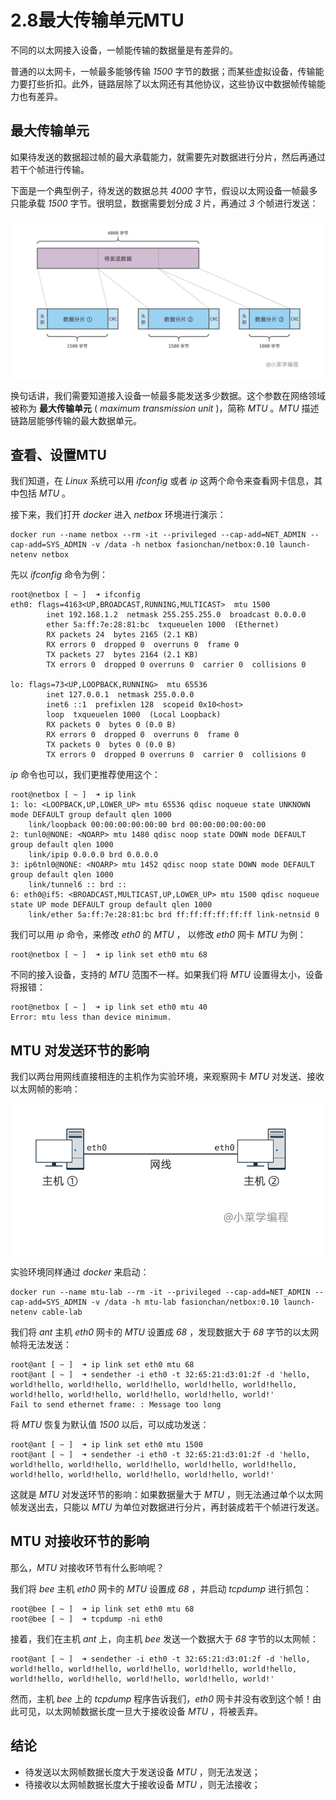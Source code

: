 # 2.8最大传输单元MTU

不同的以太网接入设备，一帧能传输的数据量是有差异的。

普通的以太网卡，一帧最多能够传输 *1500* 字节的数据；而某些虚拟设备，传输能力要打些折扣。此外，链路层除了以太网还有其他协议，这些协议中数据帧传输能力也有差异。

## 最大传输单元

如果待发送的数据超过帧的最大承载能力，就需要先对数据进行分片，然后再通过若干个帧进行传输。

下面是一个典型例子，待发送的数据总共 *4000* 字节，假设以太网设备一帧最多只能承载 *1500* 字节。很明显，数据需要划分成 *3* 片，再通过 *3* 个帧进行发送：

![](assets/network-asset-07eb567654c4cd18b39a9e6ff18edf04-20241221170706-b7xjj6q.png)​

换句话讲，我们需要知道接入设备一帧最多能发送多少数据。这个参数在网络领域被称为 **最大传输单元** ( *maximum transmission unit* )，简称 *MTU* 。*MTU* 描述链路层能够传输的最大数据单元。

## 查看、设置MTU

我们知道，在 *Linux* 系统可以用 *ifconfig* 或者 *ip* 这两个命令来查看网卡信息，其中包括 *MTU* 。

接下来，我们打开 *docker* 进入 *netbox* 环境进行演示：

```shell
docker run --name netbox --rm -it --privileged --cap-add=NET_ADMIN --cap-add=SYS_ADMIN -v /data -h netbox fasionchan/netbox:0.10 launch-netenv netbox
```

先以 *ifconfig* 命令为例：

```shell
root@netbox [ ~ ]  ➜ ifconfig
eth0: flags=4163<UP,BROADCAST,RUNNING,MULTICAST>  mtu 1500
        inet 192.168.1.2  netmask 255.255.255.0  broadcast 0.0.0.0
        ether 5a:ff:7e:28:81:bc  txqueuelen 1000  (Ethernet)
        RX packets 24  bytes 2165 (2.1 KB)
        RX errors 0  dropped 0  overruns 0  frame 0
        TX packets 27  bytes 2164 (2.1 KB)
        TX errors 0  dropped 0 overruns 0  carrier 0  collisions 0

lo: flags=73<UP,LOOPBACK,RUNNING>  mtu 65536
        inet 127.0.0.1  netmask 255.0.0.0
        inet6 ::1  prefixlen 128  scopeid 0x10<host>
        loop  txqueuelen 1000  (Local Loopback)
        RX packets 0  bytes 0 (0.0 B)
        RX errors 0  dropped 0  overruns 0  frame 0
        TX packets 0  bytes 0 (0.0 B)
        TX errors 0  dropped 0 overruns 0  carrier 0  collisions 0

```

*ip* 命令也可以，我们更推荐使用这个：

```shell
root@netbox [ ~ ]  ➜ ip link
1: lo: <LOOPBACK,UP,LOWER_UP> mtu 65536 qdisc noqueue state UNKNOWN mode DEFAULT group default qlen 1000
    link/loopback 00:00:00:00:00:00 brd 00:00:00:00:00:00
2: tunl0@NONE: <NOARP> mtu 1480 qdisc noop state DOWN mode DEFAULT group default qlen 1000
    link/ipip 0.0.0.0 brd 0.0.0.0
3: ip6tnl0@NONE: <NOARP> mtu 1452 qdisc noop state DOWN mode DEFAULT group default qlen 1000
    link/tunnel6 :: brd ::
6: eth0@if5: <BROADCAST,MULTICAST,UP,LOWER_UP> mtu 1500 qdisc noqueue state UP mode DEFAULT group default qlen 1000
    link/ether 5a:ff:7e:28:81:bc brd ff:ff:ff:ff:ff:ff link-netnsid 0
```

我们可以用 *ip* 命令，来修改 *eth0* 的 *MTU* ， 以修改 *eth0* 网卡 *MTU* 为例：

```shell
root@netbox [ ~ ]  ➜ ip link set eth0 mtu 68
```

不同的接入设备，支持的 *MTU* 范围不一样。如果我们将 *MTU* 设置得太小，设备将报错：

```shell
root@netbox [ ~ ]  ➜ ip link set eth0 mtu 40
Error: mtu less than device minimum.
```

## MTU 对发送环节的影响

我们以两台用网线直接相连的主机作为实验环境，来观察网卡 *MTU* 对发送、接收以太网帧的影响：

![](assets/network-asset-2c36892fa67461160db1266cd401f1be-20241221170706-aks04jc.png)​

实验环境同样通过 *docker* 来启动：

```shell
docker run --name mtu-lab --rm -it --privileged --cap-add=NET_ADMIN --cap-add=SYS_ADMIN -v /data -h mtu-lab fasionchan/netbox:0.10 launch-netenv cable-lab
```

我们将 *ant* 主机 *eth0* 网卡的 *MTU* 设置成 *68* ，发现数据大于 *68* 字节的以太网帧将无法发送：

```shell
root@ant [ ~ ]  ➜ ip link set eth0 mtu 68
root@ant [ ~ ]  ➜ sendether -i eth0 -t 32:65:21:d3:01:2f -d 'hello, world!hello, world!hello, world!hello, world!hello, world!hello, world!hello, world!hello, world!hello, world!hello, world!'
Fail to send ethernet frame: : Message too long
```

将 *MTU* 恢复为默认值 *1500* 以后，可以成功发送：

```shell
root@ant [ ~ ]  ➜ ip link set eth0 mtu 1500
root@ant [ ~ ]  ➜ sendether -i eth0 -t 32:65:21:d3:01:2f -d 'hello, world!hello, world!hello, world!hello, world!hello, world!hello, world!hello, world!hello, world!hello, world!hello, world!'
```

这就是 *MTU* 对发送环节的影响：如果数据量大于 *MTU* ，则无法通过单个以太网帧发送出去，只能以 *MTU* 为单位对数据进行分片，再封装成若干个帧进行发送。

## MTU 对接收环节的影响

那么，*MTU* 对接收环节有什么影响呢？

我们将 *bee* 主机 *eth0* 网卡的 *MTU* 设置成 *68* ，并启动 *tcpdump* 进行抓包：

```shell
root@bee [ ~ ]  ➜ ip link set eth0 mtu 68
root@bee [ ~ ]  ➜ tcpdump -ni eth0
```

接着，我们在主机 *ant* 上，向主机 *bee* 发送一个数据大于 *68* 字节的以太网帧：

```shell
root@ant [ ~ ]  ➜ sendether -i eth0 -t 32:65:21:d3:01:2f -d 'hello, world!hello, world!hello, world!hello, world!hello, world!hello, world!hello, world!hello, world!hello, world!hello, world!'
```

然而，主机 *bee* 上的 *tcpdump* 程序告诉我们，*eth0* 网卡并没有收到这个帧！由此可见，以太网帧数据长度一旦大于接收设备 *MTU* ，将被丢弃。

## 结论

- 待发送以太网帧数据长度大于发送设备 *MTU* ，则无法发送；
- 待接收以太网帧数据长度大于接收设备 *MTU* ，则无法接收；
